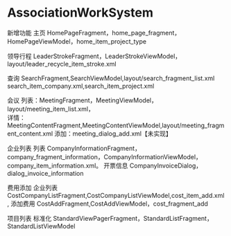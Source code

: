 # AssociationWorkSystem

新增功能
主页
    HomePageFragment，home_page_fragment，HomePageViewModel，home_item_project_type

领导行程 
    LeaderStrokeFragment，LeaderStrokeViewModel，layout/leader_recycle_item_stroke.xml
    
查询
    SearchFragment,SearchViewModel,layout/search_fragment_list.xml
    search_item_company.xml,search_item_project.xml

会议
    列表：MeetingFragment，MeetingViewModel，layout/meeting_item_list.xml，  
    详情：MeetingContentFragment,MeetingContentViewModel,layout/meeting_fragment_content.xml
    添加：meeting_dialog_add.xml【未实现】
    
企业列表
    列表 CompanyInformationFragment，company_fragment_information，CompanyInformationViewModel，company_item_information.xml。
    开票信息 CompanyInvoiceDialog，dialog_invoice_information

费用添加
    企业列表 CostCompanyListFragment,CostCompanyListViewModel,cost_item_add.xml,
    添加费用 CostAddFragment,CostAddViewModel，cost_fragment_add

项目列表
    标准化 StandardViewPagerFragment，StandardListFragment，StandardListViewModel
